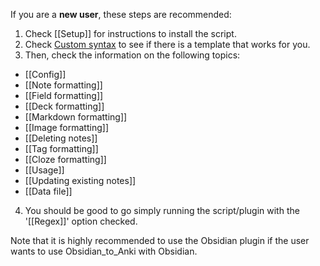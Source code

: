 If you are a **new user**, these steps are recommended:
1. Check [[Setup]] for instructions to install the script.
2. Check [Custom syntax](regex.md) to see if there is a template that works for you.
3. Then, check the information on the following topics:
 * [[Config]]
 * [[Note formatting]]
 * [[Field formatting]]
 * [[Deck formatting]]
 * [[Markdown formatting]]
 * [[Image formatting]]
 * [[Deleting notes]]
 * [[Tag formatting]]
 * [[Cloze formatting]]
 * [[Usage]]
 * [[Updating existing notes]]
 * [[Data file]]
4. You should be good to go simply running the script/plugin with the '[[Regex]]' option checked.

Note that it is highly recommended to use the Obsidian plugin if the user wants to use Obsidian_to_Anki with Obsidian.